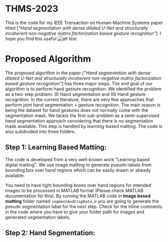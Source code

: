 # THMS-2023
This is the code for my IEEE Transaction on Human-Machine Systems paper titled [*"Hand segmentation with dense dilated U-Net and structurally incoherent non-negative matrix factorization based gesture recognition"*]. I hope you find this useful
![alt text](https://github.com/kankanar/THMS-2023/block_dia.png)
# Proposed Algorithm
The proposed algorithm in the paper *["Hand segmentation with dense dilated U-Net and structurally incoherent non-negative matrix factorization based gesture recognition"]* has three major steps. The end goal of our algorithm is to perform hand gesture recognition. We identified the problem as a two-step problem. (I) Hand segmentation and (II) Hand gesture recognition. In the current literature, there are very few approaches that perform joint hand segmentation + gesture recognition. The main reason is being the dataset for hand gestures does not normally come with the segmentation mask. We tackle the first sub-problem as a semi-supervised hand segmentation approach considering that there is no segmentation mask available. This step is handled by learning-based matting. The code is also subdivided into three folders.
## Step 1: Learning Based Matting:
The code is developed from a very well-known work "Learning based digital matting". We use image matting to generate pseudo-labels from bounding box over hand regions which can be easily drawn or already available.

You need to have tight bounding boxes over hand regions for intended images to be processed in MATLAB format (Please check MATLAB documentation for this). By running the MATLAB code in **Image based matting** folder named `segmentAndCropData.m` you are going to generate the pseudo segmentation label for the next step. Check for the inline comments in the code where you have to give your folder path for images and generated segmentation labels.

## Step 2: Hand Segmentation: 



